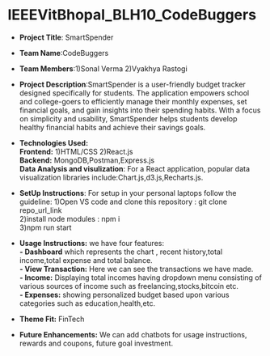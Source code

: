 # IEEEVitBhopal_BLH10_CodeBuggers
- **Project Title**: SmartSpender <br/>
- **Team Name**:CodeBuggers
- **Team Members**:1)Sonal Verma 
                   2)Vyakhya Rastogi <br/>
- **Project Description**:SmartSpender is a user-friendly budget tracker designed specifically for students. The application empowers school and college-goers to efficiently manage their monthly expenses, set financial goals, and gain insights into their spending habits. With a focus on simplicity and usability, SmartSpender helps students develop healthy financial habits and achieve their savings goals. <br/>
- **Technologies Used:** <br/> 
**Frontend:** 1)HTML/CSS 
              2)React.js </br>
**Backend:** MongoDB,Postman,Express.js <br/>
**Data Analysis and visulization**: For a React application, popular data visualization libraries include:Chart.js,d3.js,Recharts.js. <br/>
- **SetUp Instructions**: 
            For setup in your personal laptops follow the guideline:
                     1)Open VS code and clone this repository : git clone repo_url_link </br>
                     2)install node modules : npm i  </br>
                     3)npm run start <br/>
- **Usage Instructions:** we have four features: </br> **- Dashboard** which represents the chart , recent history,total income,total expense and total balance.</br>
                                                 **- View Transaction:** Here we can see the transactions we have made.</br>
                                                 **- Income:** Displaying total incomes having dropdown menu consisting of various sources of income such as freelancing,stocks,bitcoin etc.</br>
                                                 **- Expenses:** showing personalized budget based upon various categories such as education,health,etc.</br>
   
                                                                                     
                                              
  
                     
- **Theme Fit:** FinTech <br/>
- **Future Enhancements:** We can add chatbots for usage instructions, rewards and coupons, future goal investment.

